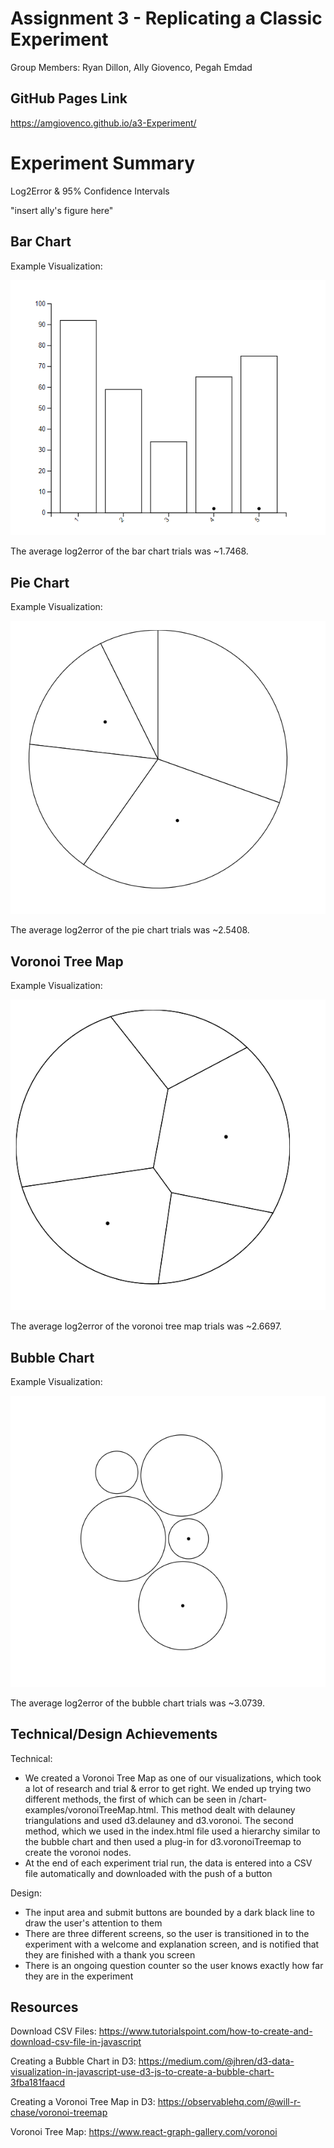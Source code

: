 Assignment 3 - Replicating a Classic Experiment  
===
Group Members: Ryan Dillon, Ally Giovenco, Pegah Emdad

GitHub Pages Link
---
https://amgiovenco.github.io/a3-Experiment/

Experiment Summary
===
Log2Error & 95% Confidence Intervals

"insert ally's figure here"

## Bar Chart
Example Visualization:

![bar chart](img/barchart_example.png)

The average log2error of the bar chart trials was ~1.7468.

## Pie Chart
Example Visualization:

![pie chart](img/piechart_example.png)

The average log2error of the pie chart trials was ~2.5408.

## Voronoi Tree Map
Example Visualization:

![voronoi tree map](img/voronoitreemap_example.png)

The average log2error of the voronoi tree map trials was ~2.6697.

## Bubble Chart
Example Visualization:

![bubble chart](img/bubblechart_example.png)

The average log2error of the bubble chart trials was ~3.0739.

Technical/Design Achievements
---
Technical:
- We created a Voronoi Tree Map as one of our visualizations, which took a lot of research and trial & error to get right. We ended up trying two different methods, the first of which can be seen in /chart-examples/voronoiTreeMap.html. This method dealt with delauney triangulations and used d3.delauney and d3.voronoi. The second method, which we used in the index.html file used a hierarchy similar to the bubble chart and then used a plug-in for d3.voronoiTreemap to create the voronoi nodes.
- At the end of each experiment trial run, the data is entered into a CSV file automatically and downloaded with the push of a button

Design:
- The input area and submit buttons are bounded by a dark black line to draw the user's attention to them
- There are three different screens, so the user is transitioned in to the experiment with a welcome and explanation screen, and is notified that they are finished with a thank you screen
- There is an ongoing question counter so the user knows exactly how far they are in the experiment

Resources
---
Download CSV Files: https://www.tutorialspoint.com/how-to-create-and-download-csv-file-in-javascript

Creating a Bubble Chart in D3: https://medium.com/@jhren/d3-data-visualization-in-javascript-use-d3-js-to-create-a-bubble-chart-3fba181faacd 

Creating a Voronoi Tree Map in D3: https://observablehq.com/@will-r-chase/voronoi-treemap

Voronoi Tree Map: https://www.react-graph-gallery.com/voronoi 
